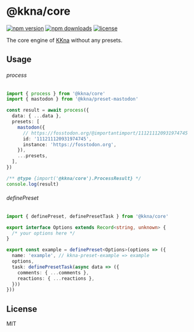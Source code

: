 # @kkna/core

<!-- automd:badges color="gray" license -->

[![npm version](https://img.shields.io/npm/v/@kkna/core?color=gray)](https://npmjs.com/package/@kkna/core)
[![npm downloads](https://img.shields.io/npm/dm/@kkna/core?color=gray)](https://npmjs.com/package/@kkna/core)
[![license](https://img.shields.io/github/license/importantimport/kkna?color=gray)](https://github.com/importantimport/kkna/blob/main/LICENSE)

<!-- /automd -->

The core engine of [KKna](https://github.com/importantimport/kkna) without any presets.

## Usage

###### process

```ts
import { process } from '@kkna/core'
import { mastodon } from '@kkna/preset-mastodon'

const result = await process({
  data: { ...data },
  presets: [
    mastodon({
      // https://fosstodon.org/@importantimport/111211120931974745
      id: '111211120931974745',
      instance: 'https://fosstodon.org',
    }),
    ...presets,
  ],
})

/** @type {import('@kkna/core').ProcessResult} */
console.log(result)
```

###### definePreset

```ts
import { definePreset, definePresetTask } from '@kkna/core'

export interface Options extends Record<string, unknown> {
  /* your options here */
}

export const example = definePreset<Options>(options => ({
  name: 'example', // kkna-preset-example => example
  options,
  task: definePresetTask(async data => ({
    comments: { ...comments },
    reactions: { ...reactions },
  }))
}))
```

## License

MIT
